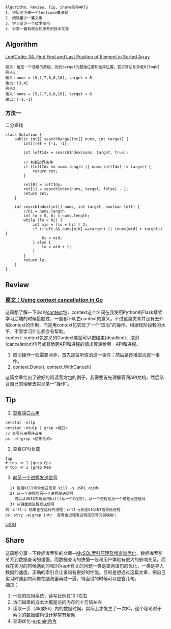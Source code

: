 ```
Algorithm, Review, Tip, Share简称ARTS
1. 每周至少做一个leetcode算法题
2. 阅读至少一篇文章
3. 学习至少一个技术技巧
4. 分享一篇有观点和思考的技术文章
```
## Algorithm
[LeetCode: 34. Find First and Last Position of Element in Sorted Array](https://leetcode.com/problems/find-first-and-last-position-of-element-in-sorted-array/) 
``` 
题目：给定一个递增的数组，找到target的起始位置和结束位置。要求算法复杂度O(logN)
例子1：
输入：nums = [5,7,7,8,8,10], target = 8
输出：[3,4]
例子2：
输入：nums = [5,7,7,8,8,10], target = 6
输出：[-1,-1]
```
### 方法一
二分查找
```
class Solution {
    public int[] searchRange(int[] nums, int target) {
        int[]ret = {-1, -1};
        
        int leftIdx = searchIndex(nums, target, true);
        
        // 判断边界条件
        if (leftIdx == nums.length || nums[leftIdx] != target) {
            return ret;
        }
        
        ret[0] = leftIdx;
        ret[1] = searchIndex(nums, target, false) - 1;
        return ret;
    }
    
    int searchIndex(int[] nums, int target, boolean left) {
        //hi = nums.length
        int lo = 0, hi = nums.length;
        while (lo < hi) {
            int mid = (lo + hi) / 2;
            if ((left && nums[mid] ==target) || (nums[mid] > target)) {
                hi = mid;
            } else {
                lo = mid + 1;
            }
        }
        return lo;
    }
}
```
## Review
### [原文：Using context cancellation in Go](https://www.sohamkamani.com/blog/golang/2018-06-17-golang-using-context-cancellation/)
这周想了解一下Go的[context](https://golang.org/pkg/context/)包，context这个名词在我使用Python的Flask框架学习后端的时候接触过，一直都不明白context的意义。不过这篇文章并没有去介绍context的作用，而是用context包实现了一个“取消”的操作。根据现阶段我的水平，不管学习什么都会有帮助。  
context: context包定义的Context类型可以把结束(deadline)，取消(cancelation)信号或其他跨API和进程的请求传递给另一API和进程。  
1. 取消操作一般需要两步，首先是监听取消这一事件；然后是传播取消这一事件。
2. context.Done(), context.WithCancel()  

这篇文章给出了很好的阅读官方包的例子，我需要首先理解官网API文档，然后结合自己的理解去实现某一“操作”。
## Tip

1) [查看端口占用](https://blog.csdn.net/ws379374000/article/details/74218530)  
```
netstat -ntlp
netstat -ntulp | grep <端口>
// 查看应用程序占用
ps -ef|grep <应用名称>
```
2) 查看CPU负载  
```
top
# top -n 1 |grep Cpu
# top -n 1 |grep Mem
```
3) [向另一个进程发送信号](https://blog.csdn.net/hejianhua/article/details/6579265)  
```
  1) 使用kill命令发送信号 kill -s USR1 <pid>
  2) 从一个进程向另一个进程发送信号 
    可以从UNIX系统调用kill(从一个C程序)，从一个进程给另一个进程发送信号 
  3) 从键盘给进程发送信号 
例：crtl-c 结束正在运行的进程；crtl-y发送SIGINT信号给进程
ps：stty -a|grep intr  查看给进程发送特定信号的键映射；
```
[USR1](https://www.xuebuyuan.com/323422.html)
## Share
这周想分享一下数据库索引的文章--[MySQL索引原理及慢查询优化](https://tech.meituan.com/2014/06/30/mysql-index.html)，数据库索引关系到数据查询的缓慢，而数据查询的快慢一般和用户体验有很大的影响关系。而我在实习的时候遇到的和DGraph有关的问题一类是查询语句的优化，一类是导入数据的速度。正确的索引会让查询有更好的性能。目的是想通过这篇文章，把自己实习时遇到的问题在脑海里再过一遍，待面试的时候可以应答几句。  
摘录：
1. 一般的应用系统，读写比例在10:1左右
2. 访问磁盘的成本大概是访问内存的十万倍左右
3. 读取一页（4k或8k）内的数据时候，实际上才发生了一次IO，这个理论对于索引的数据结构设计非常有帮助
4. 查询优化-[explain命令](http://dev.mysql.com/doc/refman/5.5/en/explain-output.html)

